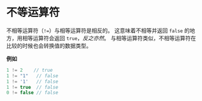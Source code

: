 # 不等运算符

不相等运算符（`!=`）与相等运算符是相反的。 这意味着不相等并返回 `false` 的地方，用相等运算符会返回 `true`，_反之亦然_。
与相等运算符类似，不相等运算符在比较的时候也会转换值的数据类型。

**例如**

```javascript
1 != 2    // true
1 != "1"   // false
1 != '1'   // false
1 != true  // false
0 != false // false
```